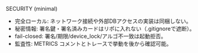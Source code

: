 SECURITY (minimal)

- 完全ローカル: ネットワーク接続や外部DBアクセスの実装は同梱しない。
- 秘密情報: 署名鍵・署名済みカードはリポに入れない（.gitignoreで遮断）。
- fail-closed: 署名/期限/device_lock/アルゴ不一致は起動拒否。
- 監査性: METRICS コメントとトレースで挙動を後から確認可能。

